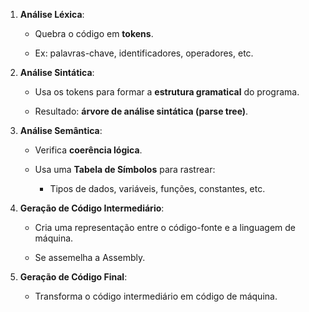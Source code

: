 1. **Análise Léxica**:
    
    - Quebra o código em **tokens**.
        
    - Ex: palavras-chave, identificadores, operadores, etc.
        
2. **Análise Sintática**:
    
    - Usa os tokens para formar a **estrutura gramatical** do programa.
        
    - Resultado: **árvore de análise sintática (parse tree)**.
        
3. **Análise Semântica**:
    
    - Verifica **coerência lógica**.
        
    - Usa uma **Tabela de Símbolos** para rastrear:
        
        - Tipos de dados, variáveis, funções, constantes, etc.
            
4. **Geração de Código Intermediário**:
    
    - Cria uma representação entre o código-fonte e a linguagem de máquina.
        
    - Se assemelha a Assembly.
        
5. **Geração de Código Final**:
    
    - Transforma o código intermediário em código de máquina.